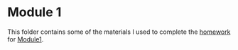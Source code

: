 # Module 1
This folder contains some of the materials I used to complete the [homework](https://github.com/DataTalksClub/data-engineering-zoomcamp/blob/main/cohorts/2024/01-docker-terraform/homework.md) for [Module1](https://github.com/DataTalksClub/data-engineering-zoomcamp/tree/main/01-docker-terraform).
